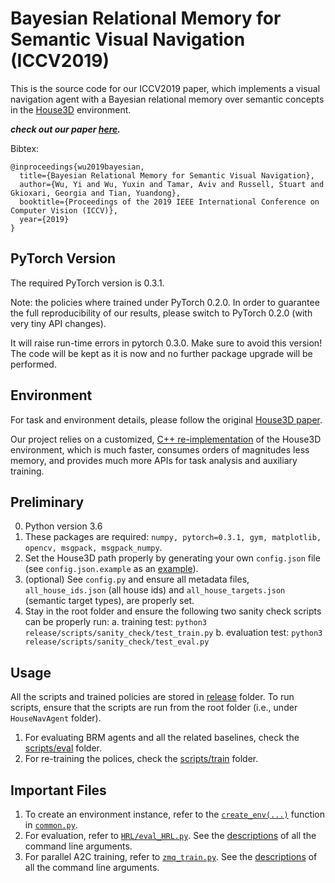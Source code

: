 # Bayesian Relational Memory for Semantic Visual Navigation (ICCV2019)
This is the source code for our ICCV2019 paper, which implements a visual navigation agent with a Bayesian relational memory over semantic concepts in the [House3D](https://github.com/facebookresearch/House3D) environment.

**_check out our paper [here](https://people.eecs.berkeley.edu/~russell/papers/iccv19-brm.pdf)._**

Bibtex:
```
@inproceedings{wu2019bayesian,
  title={Bayesian Relational Memory for Semantic Visual Navigation},
  author={Wu, Yi and Wu, Yuxin and Tamar, Aviv and Russell, Stuart and Gkioxari, Georgia and Tian, Yuandong},
  booktitle={Proceedings of the 2019 IEEE International Conference on Computer Vision (ICCV)},
  year={2019}
}
```

## PyTorch Version
The required PyTorch version is 0.3.1.

Note: the policies where trained under PyTorch 0.2.0. In order to guarantee the full reproducibility of our results, please switch to PyTorch 0.2.0 (with very tiny API changes).

It will raise run-time errors in pytorch 0.3.0. Make sure to avoid this version! The code will be kept as it is now and no further package upgrade will be performed.

## Environment
For task and environment details, please follow the original [House3D paper](https://arxiv.org/abs/1801.02209).

Our project relies on a customized, [C++ re-implementation](https://github.com/jxwuyi/House3D/tree/C++) of the House3D environment, which is much faster, consumes orders of magnitudes less memory, and provides much more APIs for task analysis and auxiliary training.

## Preliminary
0. Python version 3.6
1. These packages are required: `numpy, pytorch=0.3.1, gym, matplotlib, opencv, msgpack, msgpack_numpy`.
2. Set the House3D path properly by generating your own `config.json` file (see `config.json.example` as an [example](https://github.com/jxwuyi/HouseNavAgent/blob/master/config.json.example)).
3. (optional) See `config.py` and ensure all metadata files, `all_house_ids.json` (all house ids) and `all_house_targets.json` (semantic target types), are properly set.
4. Stay in the root folder and ensure the following two sanity check scripts can be properly run:
    a. training test: `python3 release/scripts/sanity_check/test_train.py`
    b. evaluation test: `python3 release/scripts/sanity_check/test_eval.py`

## Usage
All the scripts and trained policies are stored in [release](https://github.com/jxwuyi/HouseNavAgent/blob/master/release) folder. To run scripts, ensure that the scripts are run from the root folder (i.e., under `HouseNavAgent` folder).
1. For evaluating BRM agents and all the related baselines, check the [scripts/eval](https://github.com/jxwuyi/HouseNavAgent/blob/master/release/scripts/eval) folder.
2. For re-training the polices, check the [scripts/train](https://github.com/jxwuyi/HouseNavAgent/blob/master/release/scripts/train) folder.

## Important Files
1. To create an environment instance, refer to the [`create_env(...)`](https://github.com/jxwuyi/HouseNavAgent/blob/master/common.py#L600) function in [`common.py`](https://github.com/jxwuyi/HouseNavAgent/blob/master/common.py).
2. For evaluation, refer to [`HRL/eval_HRL.py`](https://github.com/jxwuyi/HouseNavAgent/blob/master/HRL/eval_HRL.py). See the [descriptions](https://github.com/jxwuyi/HouseNavAgent/blob/master/HRL/eval_HRL.py#L279) of all the command line arguments.
3. For parallel A2C training, refer to [`zmq_train.py`](https://github.com/jxwuyi/HouseNavAgent/blob/master/zmq_train.py). See the [descriptions](https://github.com/jxwuyi/HouseNavAgent/blob/master/zmq_train.py#L185) of all the command line arguments.
